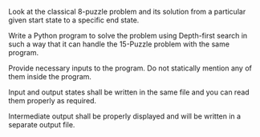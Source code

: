 Look at the classical 8-puzzle problem and its solution from a particular given start state to a specific end state.

Write a Python program to solve the problem using Depth-first search in such a way that it can handle the 15-Puzzle problem with the same program.

Provide necessary inputs to the program. Do not statically mention any of them inside the program.

Input and output states shall be written in the same file and you can read them properly as required.

Intermediate output shall be properly displayed and will be written in a separate output file.
